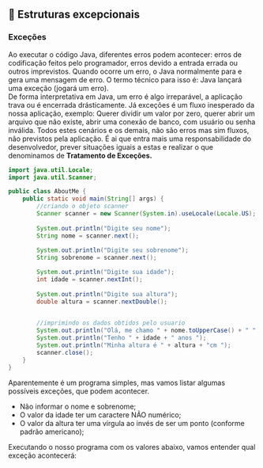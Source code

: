 ## 📌 Estruturas excepcionais

### Exceções 

Ao executar o código Java, diferentes erros podem acontecer: erros de codificação feitos pelo programador, erros devido a entrada errada ou outros imprevistos.
Quando ocorre um erro, o Java normalmente para e gera uma mensagem de erro. O termo técnico para isso é: Java lançará uma exceção (jogará um erro).<br>
De forma interpretativa em Java, um erro é algo irreparável, a aplicação trava ou é encerrada drásticamente. Já exceções é um fluxo inesperado da nossa aplicação, exemplo: Querer dividir um valor por zero, querer abrir um arquivo que não existe, abrir uma conexão de banco, com usuário ou senha inválida. Todos estes cenários e os demais, não são erros mas sim fluxos, não previstos pela aplicação.
É ai que entra mais uma responsabilidade do desenvolvedor, prever situações iguais a estas e realizar o que denominamos de **Tratamento de Exceções.**

~~~~java
import java.util.Locale;
import java.util.Scanner;

public class AboutMe {
    public static void main(String[] args) {
        //criando o objeto scanner
        Scanner scanner = new Scanner(System.in).useLocale(Locale.US);
        
        System.out.println("Digite seu nome");
        String nome = scanner.next();
        
        System.out.println("Digite seu sobrenome");
        String sobrenome = scanner.next();

        System.out.println("Digite sua idade");
        int idade = scanner.nextInt();
        
        System.out.println("Digite sua altura");
        double altura = scanner.nextDouble();

        
        //imprimindo os dados obtidos pelo usuario
        System.out.println("Olá, me chamo " + nome.toUpperCase() + " " + sobrenome.toUpperCase());
        System.out.println("Tenho " + idade + " anos ");
        System.out.println("Minha altura é " + altura + "cm ");
        scanner.close();   
    }
}
~~~~

Aparentemente é um programa simples, mas vamos listar algumas possíveis exceções, que podem acontecer.<br>
* Não informar o nome e sobrenome;
* O valor da idade ter um caractere NÃO numérico;
* O valor da altura ter uma vírgula ao invés de ser um ponto (conforme padrão americano);

Executando o nosso programa com os valores abaixo, vamos entender qual exceção acontecerá:<br>


